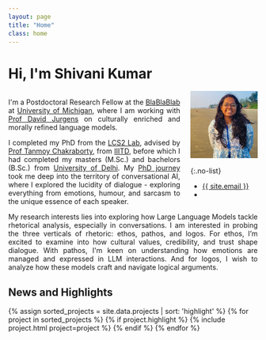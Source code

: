 ```yaml
---
layout: page
title: "Home"
class: home
---
```


# Hi, I'm Shivani Kumar

<div class="columns" markdown="1">

<div class="intro" markdown="1" style="text-align: justify; text-justify: inter-word;">

I'm a Postdoctoral Research Fellow at the <a href="https://blablablab.si.umich.edu/" target="_blank">BlaBlaBlab</a> at <a href="https://umich.edu/" target="_blank">University of Michigan</a>, where I am working with <a href="https://jurgens.people.si.umich.edu/" target="_blank">Prof David Jurgens</a> on culturally enriched and morally refined language models. 
<!-- On one hand, we dive deep into understanding how people from different cultures make decisions when the stakes are high and the moral lines are blurred. On the other, we explore the nuances of morality in everyday conversations. -->

I completed my PhD from the <a href="https://lcs2.in/" target="_blank">LCS2 Lab</a>, advised by <a href="https://www.tanmoychak.com/" target="_blank">Prof Tanmoy Chakraborty</a>, from <a href="https://www.iiitd.ac.in/" target="_blank">IIITD</a>, before which I had completed my masters (M.Sc.) and bachelors (B.Sc.) from <a href="https://www.du.ac.in/" target="_blank">University of Delhi</a>. My <a href="https://repository.iiitd.edu.in/xmlui/handle/123456789/1389" target="_blank">PhD journey <i class="fa-solid fa-book"></i></a> took me deep into the territory of conversational AI, where I explored the lucidity of dialogue - exploring everything from emotions, humour, and sarcasm to the unique essence of each speaker.

<!-- In my PhD, I worked in the area of conversational AI, with a focus on affective traits of the dialogue, such as emotions, humour, sarcasm, and speaker profile. -->

<!-- During my PhD, I interned at the MDSR lab at [Adobe Systems](https://www.adobe.com/) under the mentorship of [Dr. Sumit Bhatia](https://scholar.google.com/citations?user=8HVTWNkAAAAJ&hl=en&oi=ao) and [Mr. Milan Aggarwal](https://scholar.google.com/citations?user=YiMNG_QAAAAJ&hl=en), where I worked on creating a dialogue specific foundational model. -->

</div>

<div class="me" markdown="1">
<picture>
  <source srcset='/images/shivani.jpg' type='image/webp' />
  <img
    src='/images/shivani.jpg'
    alt='Shivani Kumar'>
</picture>

{:.no-list}
* <a href="mailto:{{ site.email }}">{{ site.email }}</a>
* <a href="https://www.linkedin.com/in/shivani-kumar-033780166" target="_blank"> <i class="fa-brands fa-linkedin"></i> </a> <a href="https://scholar.google.com/citations?user=pkUmpskAAAAJ&hl=en&authuser=2" target="_blank"> <i class="ai ai-google-scholar-square ai-1x"></i> </a> <a href="https://github.com/shivanik96" target="_blank"> <i class="fa-brands fa-github"></i> </a> <a href="https://x.com/Shivani_220" target="_blank"> <i class="fa-brands fa-twitter"></i> </a>
</div>

</div>

<div class="columns" markdown="1">
<div class ="intro"  markdown="1" style="text-align: justify; text-justify: inter-word;">
My research interests lies into exploring how Large Language Models tackle rhetorical analysis, especially in conversations. I am interested in probing the three verticals of rhetoric: ethos, pathos, and logos. For ethos, I’m excited to examine into how cultural values, credibility, and trust shape dialogue. With pathos, I'm keen on understanding how emotions are managed and expressed in LLM interactions. And for logos, I wish to analyze how these models craft and navigate logical arguments.

</div>
</div>

## News and Highlights

<div class="featured-projects">
  {% assign sorted_projects = site.data.projects | sort: 'highlight' %}
  {% for project in sorted_projects %}
    {% if project.highlight %}
      {% include project.html project=project %}
    {% endif %}
  {% endfor %}
</div>

<!-- 
## Featured <a href="{{ "/publications/" | relative_url }}">Publications</a>

<div class="featured-publications">
  {% assign sorted_publications = site.publications | sort: 'year' | reverse %}
  {% for pub in sorted_publications %}
    {% if pub.highlight %}
      <a href="{{ pub.pdf }}" class="publication">
        <strong>{{ pub.title }}</strong>
        <span class="authors">{% for author in pub.authors %}{{ author }}{% unless forloop.last %}, {% endunless %}{% endfor %}</span>.
        <i>{% if pub.venue %}{{ pub.venue }}, {% endif %}{{ pub.year }}</i>.
        {% for award in pub.awards %}<br/><span class="award"><i class="fas fa-{% if award == "Best Paper Award" %}trophy{% else %}award{% endif %}" aria-hidden="true"></i> {{ award }}</span>{% endfor %}
      </a>
    {% endif %}
  {% endfor %}
</div>

<a href="{{ "/publications/" | relative_url }}" class="button">
  <i class="fas fa-chevron-circle-right"></i>
  Show All Publications
</a>
 -->